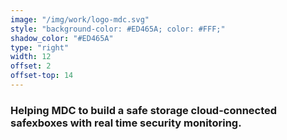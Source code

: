 ```yaml
---
image: "/img/work/logo-mdc.svg"
style: "background-color: #ED465A; color: #FFF;"
shadow_color: "#ED465A"
type: "right"
width: 12
offset: 2
offset-top: 14
---
```

### Helping MDC to build a safe storage cloud-connected safexboxes with real time security monitoring.
